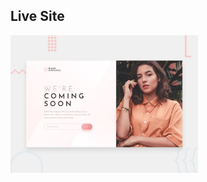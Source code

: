 ## Live Site
<a href="https://mustafa-sayed-m.github.io/base-apparel-coming-soon/"> <img src="images/live-site.jpg" width="300" /> </a>
